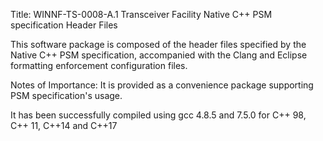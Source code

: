 Title: WINNF-TS-0008-A.1 Transceiver Facility Native C++ PSM specification Header Files

This software package is composed of the header files specified by the Native C++ PSM specification, 
accompanied with the Clang and Eclipse formatting enforcement configuration files. 

Notes of Importance: It is provided as a convenience package supporting PSM specification's usage. 

It has been successfully compiled using gcc 4.8.5 and 7.5.0 for C++ 98, C++ 11, C++14 and C++17
